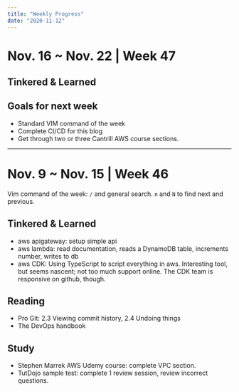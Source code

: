 ```yaml
---
title: "Weekly Progress"
date: "2020-11-12"
---
```


# Nov. 16 ~ Nov. 22 | Week 47

## Tinkered & Learned

## Goals for next week

- Standard VIM command of the week
- Complete CI/CD for this blog
- Get through two or three Cantrill AWS course sections.

---

# Nov. 9 ~ Nov. 15 | Week 46

Vim command of the week: `/` and general search. `n` and `N` to find next and previous.

## Tinkered & Learned

- aws apigateway: setup simple api
- aws lambda: read documentation, reads a DynamoDB table, increments number, writes to db
- aws CDK: Using TypeScript to script everything in aws. Interesting tool, but seems nascent; not too much support online. The CDK team is responsive on github, though.

## Reading

- Pro Git: 2.3 Viewing commit history, 2.4 Undoing things
- The DevOps handbook

## Study

- Stephen Marrek AWS Udemy course: complete VPC section.
- TutDojo sample test: complete 1 review session, review incorrect questions.
